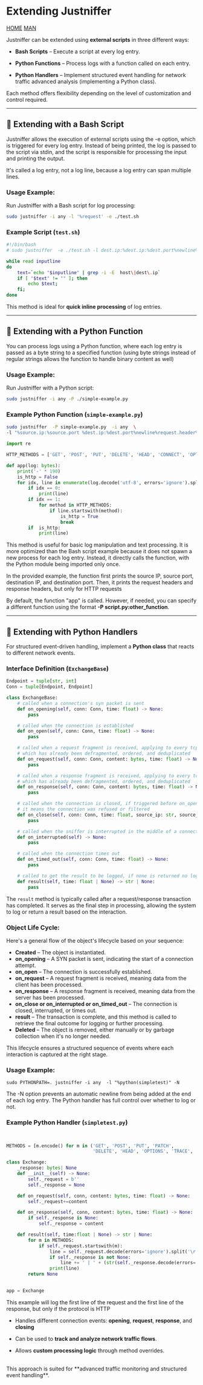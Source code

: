 # **Extending Justniffer**  

[HOME](/justniffer) [MAN](MAN)

Justniffer can be extended using **external scripts** in three different ways:  
- **Bash Scripts** – Execute a script at every log entry.  

- **Python Functions** – Process logs with a function called on each entry.  
  
- **Python Handlers** – Implement structured event handling for network traffic advanced analysis (implementing a Python class).  

Each method offers flexibility depending on the level of customization and control required.  

---

## 🔹 **Extending with a Bash Script**  

Justniffer allows the execution of external scripts using the -e option, which is triggered for every log entry. Instead of being printed, the log is passed to the script via stdin, and the script is responsible for processing the input and printing the output.

It's called a log entry, not a log line, because a log entry can span multiple lines.

### **Usage Example:**  
Run Justniffer with a Bash script for log processing:  
```bash
sudo justniffer -i any -l '%request' -e ./test.sh
```

### **Example Script (`test.sh`)**  
```bash
#!/bin/bash
# sudo justniffer  -e ./test.sh -l dest.ip:%dest.ip:%dest.port%newline%request  -i any  

while read inputline
do 
    text=`echo "$inputline" | grep -i -E  host\|dest\.ip`
    if [ "$text" != "" ]; then
        echo $text;
    fi;
done
```


This method is ideal for **quick inline processing** of log entries.  

---

## 🔹 **Extending with a Python Function**  

You can process logs using a Python function, where each log entry is passed as a byte string to a specified function (using byte strings instead of regular strings allows the function to handle binary content as well)

### **Usage Example:**  
Run Justniffer with a Python script:  
```bash
sudo justniffer -i any -P ./simple-example.py
```

### **Example Python Function (`simple-example.py`)**  

```bash
sudo justniffer  -P simple-example.py  -i any  \
-l "%source.ip:%source.port %dest.ip:%dest.port%newline%request.header%newline%response.header"
```

```python
import re

HTTP_METHODS = ['GET', 'POST', 'PUT', 'DELETE', 'HEAD', 'CONNECT', 'OPTIONS', 'TRACE', 'PATCH']

def app(log: bytes):
    print('-' * 190)
    is_http = False
    for idx, line in enumerate(log.decode('utf-8', errors='ignore').splitlines()):
        if idx == 0:
            print(line)
        if idx == 1:
            for method in HTTP_METHODS:
                if line.startswith(method):
                    is_http = True
                    break
        if  is_http:
            print(line)
```


This method is useful for basic log manipulation and text processing. It is more optimized than the Bash script example because it does not spawn a new process for each log entry. Instead, it directly calls the function, with the Python module being imported only once.

In the provided example, the function first prints the source IP, source port, destination IP, and destination port. Then, it prints the request headers and response headers, but only for HTTP requests

By default, the function "app" is called. However, if needed, you can specify a different function using the format **-P script.py:other_function**.


---

## 🔹 **Extending with Python Handlers**  

For structured event-driven handling, implement a **Python class** that reacts to different network events.  

### **Interface Definition (`ExchangeBase`)**  

```python
Endpoint = tuple[str, int]
Conn = tuple[Endpoint, Endpoint]

class ExchangeBase:
    # called when a connection's syn packet is sent
    def on_opening(self, conn: Conn, time: float) -> None:
        pass

    # called when the connection is established
    def on_open(self, conn: Conn, time: float) -> None:
        pass

    # called when a request fragment is received, applying to every tcp packet 
    # which has already been defragmented, ordered, and deduplicated
    def on_request(self, conn: Conn, content: bytes, time: float) -> None:
        pass

    # called when a response fragment is received, applying to every tcp packet 
    # which has already been defragmented, ordered, and deduplicated
    def on_response(self, conn: Conn, content: bytes, time: float) -> None:
        pass

    # called when the connection is closed, if triggered before on_open
    # it means the connection was refused or filtered
    def on_close(self, conn: Conn, time: float, source_ip: str, source_port: int) -> None:
        pass

    # called when the sniffer is interrupted in the middle of a connection
    def on_interrupted(self) -> None:
        pass

    # called when the connection times out
    def on_timed_out(self, conn: Conn, time: float) -> None:
        pass

    # called to get the result to be logged, if none is returned no log will be generated
    def result(self, time: float | None) -> str | None:
        pass
```

The `result` method is typically called after a request/response transaction has completed.
It serves as the final step in processing, allowing the system to log or return a result based on the interaction.

### Object Life Cycle:
Here's a general flow of the object's lifecycle based on your sequence:

-  **Created** – The object is instantiated.
- **on_opening** – A SYN packet is sent, indicating the start of a connection attempt.
- **on_open** – The connection is successfully established.
- **on_request** – A request fragment is received, meaning data from the client has been processed.
- **on_response** – A response fragment is received, meaning data from the server has been processed.
- **on_close or on_interrupted or on_timed_out** – The connection is closed, interrupted, or times out.
- **result** – The transaction is complete, and this method is called to retrieve the final outcome for logging or further processing.
- **Deleted** – The object is removed, either manually or by garbage collection when it's no longer needed.

This lifecycle ensures a structured sequence of events where each interaction is captured at the right stage.



### **Usage Example:**  
    sudo PYTHONPATH=. justniffer -i any  -l "%python(simpletest)" -N

The -N option prevents an automatic newline from being added at the end of each log entry. The Python handler has full control over whether to log or not.


### **Example Python Handler (`simpletest.py`)**
```python


METHODS = [m.encode() for m in ('GET', 'POST', 'PUT', 'PATCH', 
                                'DELETE', 'HEAD', 'OPTIONS', 'TRACE', 'CONNECT')]

class Exchange:
    _response: bytes| None
    def __init__(self) -> None:
        self._request = b''
        self._response = None

    def on_request(self, conn, content: bytes, time: float) -> None:
        self._request+=content

    def on_response(self, conn, content: bytes, time: float) -> None:
        if self._response is None: 
            self._response = content 

    def result(self, time:float | None) -> str | None:
        for m in METHODS:
            if self._request.startswith(m):
                line = self._request.decode(errors='ignore').split('\r')[0]
                if self._response is not None:
                    line += ' | ' + (str(self._response.decode(errors='ignore').splitlines()[0]))
                print(line)
        return None
    

app = Exchange
```


This example will log the first line of the request and the first line of the response, but only if the protocol is HTTP


- Handles different connection events:  **opening**, **request**, **response**, and **closing**  

- Can be used to **track and analyze network traffic flows**.  

- Allows **custom processing logic** through method overrides.  

<br/>
This approach is suited for **advanced traffic monitoring and structured event handling**.  




